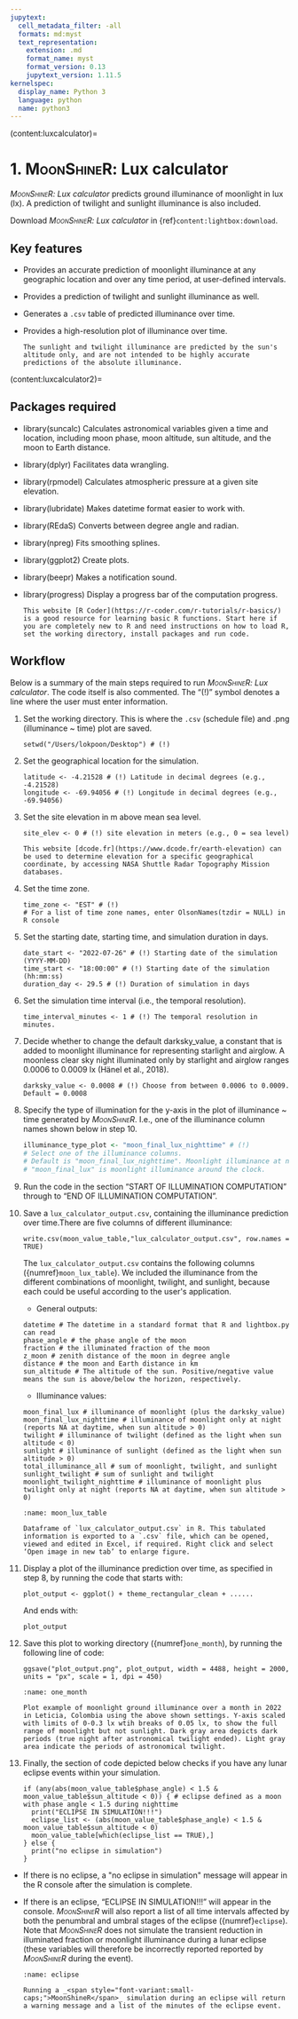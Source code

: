 ```yaml
---
jupytext:
  cell_metadata_filter: -all
  formats: md:myst
  text_representation:
    extension: .md
    format_name: myst
    format_version: 0.13
    jupytext_version: 1.11.5
kernelspec:
  display_name: Python 3
  language: python
  name: python3
---
```

(content:luxcalculator)=
# 1. <span style="font-variant:small-caps;">MoonShineR</span>: Lux calculator

_<span style="font-variant:small-caps;">MoonShineR</span>: Lux calculator_ predicts ground illuminance of moonlight in lux (lx). A prediction of twilight and sunlight illuminance is also included.

Download _<span style="font-variant:small-caps;">MoonShineR</span>: Lux calculator_ in {ref}`content:lightbox:download`.

## Key features

- Provides an accurate prediction of moonlight illuminance at any geographic location and over any time period, at user-defined intervals.
- Provides a prediction of twilight and sunlight illuminance as well.
- Generates a `.csv` table of predicted illuminance over time.
- Provides a high-resolution plot of illuminance over time.

    ```{note}
    The sunlight and twilight illuminance are predicted by the sun's altitude only, and are not intended to be highly accurate predictions of the absolute illuminance.
    ```
(content:luxcalculator2)=
##  Packages required
- library(suncalc) Calculates astronomical variables given a time and location, including moon phase, moon altitude, sun altitude, and the moon to Earth distance.
- library(dplyr) Facilitates data wrangling.
- library(rpmodel) Calculates atmospheric pressure at a given site elevation.
- library(lubridate) Makes datetime format easier to work with.
- library(REdaS) Converts between degree angle and radian.
- library(npreg) Fits smoothing splines.
- library(ggplot2) Create plots.
- library(beepr) Makes a notification sound.
- library(progress) Display a progress bar of the computation progress.

    ```{tip}
    This website [R Coder](https://r-coder.com/r-tutorials/r-basics/) is a good resource for learning basic R functions. Start here if you are completely new to R and need instructions on how to load R, set the working directory, install packages and run code.
    ```
##  Workflow
Below is a summary of the main steps required to run _<span style="font-variant:small-caps;">MoonShineR</span>: Lux calculator_. The code itself is also commented. The “(!)” symbol denotes a line where the user must enter information.

1. Set the working directory. This is where the `.csv` (schedule file) and .png (illuminance ~ time) plot are saved.

    ```
    setwd("/Users/lokpoon/Desktop") # (!) 
    ```

2. Set the geographical location for the simulation.

    ```
    latitude <- -4.21528 # (!) Latitude in decimal degrees (e.g., -4.21528)
    longitude <- -69.94056 # (!) Longitude in decimal degrees (e.g., -69.94056)
    ```

3. Set the site elevation in m above mean sea level.

    ```
    site_elev <- 0 # (!) site elevation in meters (e.g., 0 = sea level)
    ```
     
    ```{tip}
    This website [dcode.fr](https://www.dcode.fr/earth-elevation) can be used to determine elevation for a specific geographical coordinate, by accessing NASA Shuttle Radar Topography Mission databases.
    ```

4. Set the time zone.

    ```
    time_zone <- "EST" # (!)
    # For a list of time zone names, enter OlsonNames(tzdir = NULL) in R console
    ```

5. Set the starting date, starting time, and simulation duration in days.

    ```
    date_start <- "2022-07-26" # (!) Starting date of the simulation (YYYY-MM-DD)
    time_start <- "18:00:00" # (!) Starting date of the simulation (hh:mm:ss)
    duration_day <- 29.5 # (!) Duration of simulation in days
    ```

6. Set the simulation time interval (i.e., the temporal resolution).

    ```
    time_interval_minutes <- 1 # (!) The temporal resolution in minutes.
    ```

7. Decide whether to change the default darksky_value, a constant that is added to moonlight illuminance for representing starlight and airglow. A moonless clear sky night illuminated only by starlight and airglow ranges 0.0006 to 0.0009 lx (Hänel et al., 2018).

    ```
    darksky_value <- 0.0008 # (!) Choose from between 0.0006 to 0.0009. Default = 0.0008
    ```

8. Specify the type of illumination for the y-axis in the plot of illuminance ~ time generated by _<span style="font-variant:small-caps;">MoonShineR</span>_. I.e., one of the illuminance column names shown below in step 10. 
    
    ```r
    illuminance_type_plot <- "moon_final_lux_nighttime" # (!)
    # Select one of the illuminance columns.
    # Default is "moon_final_lux_nighttime". Moonlight illuminance at nighttime only.
    # "moon_final_lux" is moonlight illuminance around the clock.
    ```
    
9. Run the code in the section “START OF ILLUMINATION COMPUTATION” through to “END OF ILLUMINATION COMPUTATION”. 

10. Save a `lux_calculator_output.csv`, containing the illuminance prediction over time.There are five columns of different illuminance:

    ```
    write.csv(moon_value_table,"lux_calculator_output.csv", row.names = TRUE)
    ```

    The `lux_calculator_output.csv` contains the following columns ({numref}`moon_lux_table`). We included the illuminance from the different combinations of moonlight, twilight, and sunlight, because each could be useful according to the user's application.
    
    - General outputs:
   
    ```
    datetime # The datetime in a standard format that R and lightbox.py can read
    phase_angle # the phase angle of the moon
    fraction # the illuminated fraction of the moon
    z_moon # zenith distance of the moon in degree angle
    distance # the moon and Earth distance in km
    sun_altitude # The altitude of the sun. Positive/negative value means the sun is above/below the horizon, respectively.
    ```
    
    - Illuminance values:
    ```
    moon_final_lux # illuminance of moonlight (plus the darksky_value)
    moon_final_lux_nighttime # illuminance of moonlight only at night (reports NA at daytime, when sun altitude > 0)
    twilight # illuminance of twilight (defined as the light when sun altitude < 0)
    sunlight # illuminance of sunlight (defined as the light when sun altitude > 0)
    total_illuminance_all # sum of moonlight, twilight, and sunlight
    sunlight_twilight # sum of sunlight and twilight
    moonlight_twilight_nighttime # illuminance of moonlight plus twilight only at night (reports NA at daytime, when sun altitude > 0)
       ```
    ```{figure} /images/moon_lux_table.jpg
    :name: moon_lux_table

    Dataframe of `lux_calculator_output.csv` in R. This tabulated information is exported to a `.csv` file, which can be opened, viewed and edited in Excel, if required. Right click and select ‘Open image in new tab’ to enlarge figure.
    ```
    
11. Display a plot of the illuminance prediction over time, as specified in step 8, by running the code that starts with:
    ```
    plot_output <- ggplot() + theme_rectangular_clean + ......
    ```
    And ends with:
    ```
    plot_output
    ```

12. Save this plot to working directory ({numref}`one_month`), by running the following line of code: 
    
    ```
    ggsave("plot_output.png", plot_output, width = 4488, height = 2000, units = "px", scale = 1, dpi = 450)
    ```
    
    ```{figure} /images/one_month.png
    :name: one_month

    Plot example of moonlight ground illuminance over a month in 2022 in Leticia, Colombia using the above shown settings. Y-axis scaled with limits of 0-0.3 lx wtih breaks of 0.05 lx, to show the full range of moonlight but not sunlight. Dark gray area depicts dark periods (true night after astronomical twilight ended). Light gray area indicate the periods of astronomical twilight.
    ```
    
13. Finally, the section of code depicted below checks if you have any lunar eclipse events within your simulation.

    ```
    if (any(abs(moon_value_table$phase_angle) < 1.5 & moon_value_table$sun_altitude < 0)) { # eclipse defined as a moon with phase angle < 1.5 during nighttime
      print("ECLIPSE IN SIMULATION!!!")
      eclipse_list <- (abs(moon_value_table$phase_angle) < 1.5 & moon_value_table$sun_altitude < 0)
      moon_value_table[which(eclipse_list == TRUE),]
    } else {
      print("no eclipse in simulation")
    }
    ```

- If there is no eclipse, a "no eclipse in simulation" message will appear in the R console after the simulation is complete.

    
- If there is an eclipse, “ECLIPSE IN SIMULATION!!!” will appear in the console. _<span style="font-variant:small-caps;">MoonShineR</span>_ will also report a list of all time intervals affected by both the penumbral and umbral stages of the eclipse ({numref}`eclipse`). Note that _<span style="font-variant:small-caps;">MoonShineR</span>_ does not simulate the transient reduction in illuminated fraction or moonlight illuminance during a lunar eclipse (these variables will therefore be incorrectly reported reported by _<span style="font-variant:small-caps;">MoonShineR</span>_ during the event). 

    ```{figure} /images/eclipse.jpg
    :name: eclipse

    Running a _<span style="font-variant:small-caps;">MoonShineR</span>_ simulation during an eclipse will return a warning message and a list of the minutes of the eclipse event.
    ```